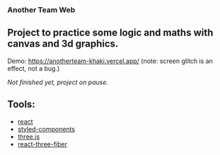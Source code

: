 ### Another Team Web

## Project to practice some logic and maths with canvas and 3d graphics.

Demo: https://anotherteam-khaki.vercel.app/ (note: screen glitch is an effect, not a bug.)

_Not finished yet, project on pause._

## Tools: 

* [react](https://es.reactjs.org/)
* [styled-components](https://www.npmjs.com/package/styled-components)
* [three.js](https://www.npmjs.com/package/three)
* [react-three-fiber](https://www.npmjs.com/package/react-three-fiber)
